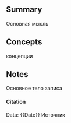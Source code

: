 ## Summary
Основная мысль

## Concepts
концепции


## Notes
Основное тело записа


#### Citation
Data: {{Date}}
Источник
